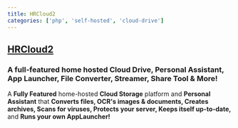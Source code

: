```yaml
---
title: HRCloud2
categories: ['php', 'self-hosted', 'cloud-drive']
---
```

## [HRCloud2](https://github.com/zelon88/HRCloud2)

### A full-featured home hosted Cloud Drive, Personal Assistant, App Launcher, File Converter, Streamer, Share Tool & More!

A **Fully Featured** home-hosted **Cloud Storage** platform and **Personal Assistant** that **Converts files, OCR's images & documents, Creates archives, Scans for viruses, Protects your server, Keeps itself up-to-date,** and **Runs your own AppLauncher!** 
